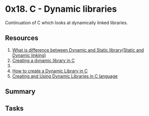 # 0x18. C - Dynamic libraries
Continuation of C which looks at dynamically linked libraries.

## Resources
1. [What is difference between Dynamic and Static library(Static and Dynamic linking)](https://www.youtube.com/watch?v=eW5he5uFBNM)
2. [Creating a dynamic library in C](https://cylab.be/blog/234/creating-a-dynamic-library-in-c)
3. []()
4. [How to create a Dynamic Library in C](https://medium.com/@kenneth.ca95/how-to-create-a-dynamic-library-in-c-baa473148d00)
5. [Creating and Using Dynamic Libraries in C language](https://medium.com/@4318_26766/creating-and-using-dynamic-libraries-in-c-language-912b078b7c52#:~:text=To%20create%20a%20Dynamic%20Library%20in%20Linux%20we%20are%20using,make%20the%20code%20position%20independent.)
   
## Summary

## Tasks

